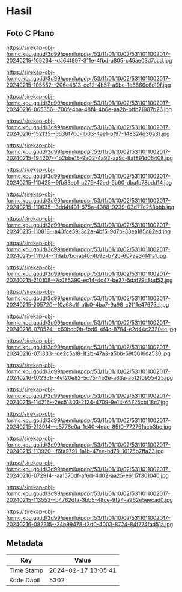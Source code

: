 # Hasil

## Foto C Plano

https://sirekap-obj-formc.kpu.go.id/3d99/pemilu/pdpr/53/11/01/10/02/5311011002017-20240215-105234--da64f897-311e-4fbd-a805-c45ae03d7ccd.jpg

https://sirekap-obj-formc.kpu.go.id/3d99/pemilu/pdpr/53/11/01/10/02/5311011002017-20240215-105552--206e4813-ce12-4b57-a9bc-1e6666c6c19f.jpg

https://sirekap-obj-formc.kpu.go.id/3d99/pemilu/pdpr/53/11/01/10/02/5311011002017-20240216-065356--700fe4ba-48f4-4b6e-aa2b-bffb71987b26.jpg

https://sirekap-obj-formc.kpu.go.id/3d99/pemilu/pdpr/53/11/01/10/02/5311011002017-20240216-152135--5636f7bc-1b03-4ae1-bf97-148324d30a31.jpg

https://sirekap-obj-formc.kpu.go.id/3d99/pemilu/pdpr/53/11/01/10/02/5311011002017-20240215-194207--1b2bbe16-9a02-4a92-aa9c-8af891d06408.jpg

https://sirekap-obj-formc.kpu.go.id/3d99/pemilu/pdpr/53/11/01/10/02/5311011002017-20240215-110425--9fb83eb1-a279-42ed-9b60-dbafb78bdd14.jpg

https://sirekap-obj-formc.kpu.go.id/3d99/pemilu/pdpr/53/11/01/10/02/5311011002017-20240215-110635--3dd4f401-675a-4388-9239-03d77e253bbb.jpg

https://sirekap-obj-formc.kpu.go.id/3d99/pemilu/pdpr/53/11/01/10/02/5311011002017-20240215-110818--a43fce59-3c2a-4bf5-9d7b-33ea185c82ed.jpg

https://sirekap-obj-formc.kpu.go.id/3d99/pemilu/pdpr/53/11/01/10/02/5311011002017-20240215-111104--1fdab7bc-abf0-4b95-b72b-6079a34f4fa1.jpg

https://sirekap-obj-formc.kpu.go.id/3d99/pemilu/pdpr/53/11/01/10/02/5311011002017-20240215-210108--7c085390-ec14-4c47-be37-5daf79c8bd52.jpg

https://sirekap-obj-formc.kpu.go.id/3d99/pemilu/pdpr/53/11/01/10/02/5311011002017-20240215-205720--10a68a1f-a1b0-4ba7-9a98-c2f11e47675d.jpg

https://sirekap-obj-formc.kpu.go.id/3d99/pemilu/pdpr/53/11/01/10/02/5311011002017-20240216-070524--c69bdd9b-fbd6-4f4c-8784-e2d44c2320ec.jpg

https://sirekap-obj-formc.kpu.go.id/3d99/pemilu/pdpr/53/11/01/10/02/5311011002017-20240216-071333--de2c5a18-1f2b-47a3-a5bb-59f5616da530.jpg

https://sirekap-obj-formc.kpu.go.id/3d99/pemilu/pdpr/53/11/01/10/02/5311011002017-20240216-072351--4ef20e82-5c75-4b2e-a63a-a512f0955425.jpg

https://sirekap-obj-formc.kpu.go.id/3d99/pemilu/pdpr/53/11/01/10/02/5311011002017-20240215-114216--2ec51303-2124-4709-9e14-65725cbf18c7.jpg

https://sirekap-obj-formc.kpu.go.id/3d99/pemilu/pdpr/53/11/01/10/02/5311011002017-20240215-213914--e5776e0a-1c40-4dae-85f0-772751acb3bc.jpg

https://sirekap-obj-formc.kpu.go.id/3d99/pemilu/pdpr/53/11/01/10/02/5311011002017-20240215-113920--f6fa9791-1a1b-47ee-bd79-16175b7ffa23.jpg

https://sirekap-obj-formc.kpu.go.id/3d99/pemilu/pdpr/53/11/01/10/02/5311011002017-20240216-072914--aa1570df-af6d-4d02-aa25-e6117f301040.jpg

https://sirekap-obj-formc.kpu.go.id/3d99/pemilu/pdpr/53/11/01/10/02/5311011002017-20240215-113553--b4762dfa-3bb5-48ce-9f24-a962e5eecad0.jpg

https://sirekap-obj-formc.kpu.go.id/3d99/pemilu/pdpr/53/11/01/10/02/5311011002017-20240216-082315--24b99478-f3d0-4003-8724-84f774fad51a.jpg


## Metadata

| Key        | Value               |
| ---------- | ------------------- |
| Time Stamp | 2024-02-17 13:05:41 |
| Kode Dapil | 5302                |




